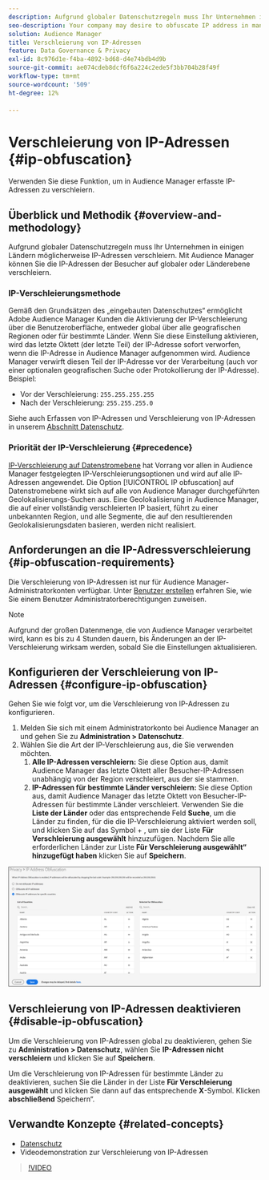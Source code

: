 ```yaml
---
description: Aufgrund globaler Datenschutzregeln muss Ihr Unternehmen in einigen Ländern möglicherweise IP-Adressen verschleiern. Mit Audience Manager können Sie die IP-Adressen der Besucher auf globaler oder Länderebene verschleiern.
seo-description: Your company may desire to obfuscate IP address in many countries due to global privacy regulations. Audience Manager allows you to obfuscate visitor IP addresses on a global or country-by-country basis.
solution: Audience Manager
title: Verschleierung von IP-Adressen
feature: Data Governance & Privacy
exl-id: 8c976d1e-f4ba-4892-bd68-d4e74bdb4d9b
source-git-commit: ae074cdeb8dcf6f6a224c2ede5f3bb704b28f49f
workflow-type: tm+mt
source-wordcount: '509'
ht-degree: 12%

---
```


# Verschleierung von IP-Adressen {#ip-obfuscation}

Verwenden Sie diese Funktion, um in Audience Manager erfasste IP-Adressen zu verschleiern.

## Überblick und Methodik {#overview-and-methodology}

Aufgrund globaler Datenschutzregeln muss Ihr Unternehmen in einigen Ländern möglicherweise IP-Adressen verschleiern. Mit Audience Manager können Sie die IP-Adressen der Besucher auf globaler oder Länderebene verschleiern.

### IP-Verschleierungsmethode

Gemäß den Grundsätzen des „eingebauten Datenschutzes“ ermöglicht Adobe Audience Manager Kunden die Aktivierung der IP-Verschleierung über die Benutzeroberfläche, entweder global über alle geografischen Regionen oder für bestimmte Länder. Wenn Sie diese Einstellung aktivieren, wird das letzte Oktett (der letzte Teil) der IP-Adresse sofort verworfen, wenn die IP-Adresse in Audience Manager aufgenommen wird. Audience Manager verwirft diesen Teil der IP-Adresse vor der Verarbeitung (auch vor einer optionalen geografischen Suche oder Protokollierung der IP-Adresse). Beispiel:

* Vor der Verschleierung: `255.255.255.255`
* Nach der Verschleierung: `255.255.255.0`

Siehe auch Erfassen von IP-Adressen und Verschleierung von IP-Adressen in unserem [Abschnitt Datenschutz](/help/using/overview/data-security-and-privacy/data-privacy.md).

### Priorität der IP-Verschleierung {#precedence}

[IP-Verschleierung auf Datenstromebene](https://experienceleague.adobe.com/docs/experience-platform/edge/datastreams/configure.html?lang=en#create) hat Vorrang vor allen in Audience Manager festgelegten IP-Verschleierungsoptionen und wird auf alle IP-Adressen angewendet. Die Option [!UICONTROL IP obfuscation] auf Datenstromebene wirkt sich auf alle von Audience Manager durchgeführten Geolokalisierungs-Suchen aus. Eine Geolokalisierung in Audience Manager, die auf einer vollständig verschleierten IP basiert, führt zu einer unbekannten Region, und alle Segmente, die auf den resultierenden Geolokalisierungsdaten basieren, werden nicht realisiert.

## Anforderungen an die IP-Adressverschleierung {#ip-obfuscation-requirements}

Die Verschleierung von IP-Adressen ist nur für Audience Manager-Administratorkonten verfügbar. Unter [Benutzer erstellen](/help/using/features/administration/administration-overview.md#create-users) erfahren Sie, wie Sie einem Benutzer Administratorberechtigungen zuweisen.

>[!NOTE]
>
> Aufgrund der großen Datenmenge, die von Audience Manager verarbeitet wird, kann es bis zu 4 Stunden dauern, bis Änderungen an der IP-Verschleierung wirksam werden, sobald Sie die Einstellungen aktualisieren.

## Konfigurieren der Verschleierung von IP-Adressen {#configure-ip-obfuscation}

Gehen Sie wie folgt vor, um die Verschleierung von IP-Adressen zu konfigurieren.

1. Melden Sie sich mit einem Administratorkonto bei Audience Manager an und gehen Sie zu **Administration > Datenschutz**.
2. Wählen Sie die Art der IP-Verschleierung aus, die Sie verwenden möchten.
   1. **Alle IP-Adressen verschleiern:** Sie diese Option aus, damit Audience Manager das letzte Oktett aller Besucher-IP-Adressen unabhängig von der Region verschleiert, aus der sie stammen.
   2. **IP-Adressen für bestimmte Länder verschleiern:** Sie diese Option aus, damit Audience Manager das letzte Oktett von Besucher-IP-Adressen für bestimmte Länder verschleiert. Verwenden Sie die **Liste der Länder** oder das entsprechende Feld **Suche**, um die Länder zu finden, für die die IP-Verschleierung aktiviert werden soll, und klicken Sie auf das Symbol + , um sie der Liste **Für Verschleierung ausgewählt** hinzuzufügen. Nachdem Sie alle erforderlichen Länder zur Liste **Für Verschleierung ausgewählt“ hinzugefügt haben** klicken Sie auf **Speichern**.

![](assets/ip-obfuscation.png)

## Verschleierung von IP-Adressen deaktivieren {#disable-ip-obfuscation}

Um die Verschleierung von IP-Adressen global zu deaktivieren, gehen Sie zu **Administration > Datenschutz**, wählen Sie **IP-Adressen nicht verschleiern** und klicken Sie auf **Speichern**.

Um die Verschleierung von IP-Adressen für bestimmte Länder zu deaktivieren, suchen Sie die Länder in der Liste **Für Verschleierung ausgewählt** und klicken Sie dann auf das entsprechende **X**-Symbol. Klicken **abschließend** Speichern“.

## Verwandte Konzepte {#related-concepts}

* [Datenschutz](/help/using/overview/data-security-and-privacy/data-privacy.md)
* Videodemonstration zur Verschleierung von IP-Adressen
>[!VIDEO](https://video.tv.adobe.com/v/27218/)
